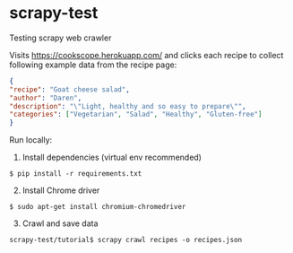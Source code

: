 # scrapy-test
Testing scrapy web crawler

Visits https://cookscope.herokuapp.com/ and clicks each recipe to collect following example data from the recipe page:

```json
{
"recipe": "Goat cheese salad",
"author": "Daren",
"description": "\"Light, healthy and so easy to prepare\"",
"categories": ["Vegetarian", "Salad", "Healthy", "Gluten-free"]
}
```

Run locally:

1. Install dependencies (virtual env recommended)
```
$ pip install -r requirements.txt
```
2. Install Chrome driver
```
$ sudo apt-get install chromium-chromedriver
```
3. Crawl and save data
```
scrapy-test/tutorial$ scrapy crawl recipes -o recipes.json
```
